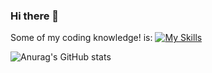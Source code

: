 ### Hi there 👋


Some of my coding knowledge! is: 
[![My Skills](https://skillicons.dev/icons?i=js,html,css)](https://c0dezey.github.io/HypixelPlus/)



![Anurag's GitHub stats](https://github-readme-stats.vercel.app/api?username=C0dezey&show_icons=true&theme=radical)

